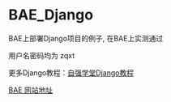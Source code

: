 # BAE_Django

BAE上部署Django项目的例子, 在BAE上实测通过

用户名密码均为 zqxt

更多Django教程：[自强学堂Django教程](http://www.ziqiangxuetang.com/django/django-tutorial.html)

[BAE 网站地址](http://bce.baidu.com/product/bae.html)
